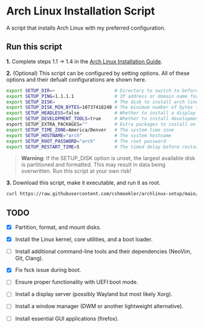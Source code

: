 # **Arch Linux Installation Script**

A script that installs Arch Linux with my preferred configuration.

## **Run this script**

**1.** Complete steps 1.1 -> 1.4 in the [Arch Linux Installation Guide](https://wiki.archlinux.org/title/installation_guide).

**2.** (Optional) This script can be configured by setting options. All of these options and their defualt configurations are shown here.

```bash
export SETUP_DIR=~                      # Directory to switch to before doing anything else
export SETUP_PING=1.1.1.1               # IP address or domain name for testing network connectivity
export SETUP_DISK=                      # The disk to install arch linux on (unset by default, an unmounted disk is automatically selected)
export SETUP_DISK_MIN_BYTES=10737418240 # The minimum number of bytes that a disk must have to be automatically selected for installation (default 10 GiB)
export SETUP_HEADLESS=false             # Whether to install a display server and other related software
export SETUP_DEVELOPMENT_TOOLS=true     # Whether to install development tools
esport SETUP_EXTRA_PACKAGES=""          # Extra packages to install on the system
export SETUP_TIME_ZONE=America/Denver   # The system time zone
export SETUP_HOSTNAME="arch"            # The system hostname
export SETUP_ROOT_PASSWORD="arch"       # The root password
export SETUP_RESTART_TIME=5             # The timed delay before restarting once installation is complete (-1 cancels the restart)
```

> **Warning**: If the SETUP_DISK option is unset, the largest available disk is partitioned and formatted. This may result in data being overwritten. Run this script at your own risk!

**3.** Download this script, make it executable, and run it as root.

```bash
curl https://raw.githubusercontent.com/cshmookler/archlinux-setup/main/setup.sh >setup.sh && chmod +x setup.sh && ./setup.sh
```

## **TODO**

- [X] Partition, format, and mount disks.
- [X] Install the Linux kernel, core utilities, and a boot loader.
- [ ] Install additional command-line tools and their dependencies (NeoVim, Git, Clang).
- [X] Fix fsck issue during boot.
- [ ] Ensure proper functionality with UEFI boot mode.
- [ ] Install a display server (possibly Wayland but most likely Xorg).
- [ ] Install a window manager (DWM or another lightweight alternative).
- [ ] Install essential GUI applications (firefox).

